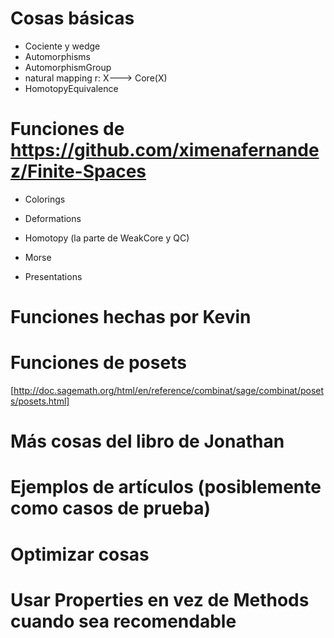 # Cosas básicas

* Cociente y wedge
* Automorphisms
* AutomorphismGroup
* natural mapping r: X---> Core(X)
* HomotopyEquivalence

# Funciones de https://github.com/ximenafernandez/Finite-Spaces

* Colorings

* Deformations

* Homotopy (la parte de WeakCore y QC)

* Morse

* Presentations

# Funciones hechas por Kevin

# Funciones de posets
[http://doc.sagemath.org/html/en/reference/combinat/sage/combinat/posets/posets.html]

# Más cosas del libro de Jonathan

# Ejemplos de artículos (posiblemente como casos de prueba)


# Optimizar cosas

# Usar Properties en vez de Methods cuando sea recomendable
